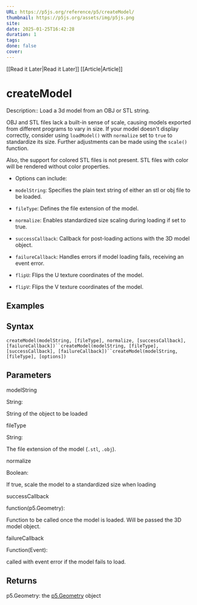 ```yaml
---
URL: https://p5js.org/reference/p5/createModel/
thumbnail: https://p5js.org/assets/img/p5js.png
site: 
date: 2025-01-25T16:42:28
duration: 1
tags: 
done: false
cover: 
---
```

[[Read it Later|Read it Later]] [[Article|Article]] 
# createModel

Description:: Load a 3d model from an OBJ or STL string.

OBJ and STL files lack a built-in sense of scale, causing models exported from different programs to vary in size. If your model doesn't display correctly, consider using `loadModel()` with `normalize` set to `true` to standardize its size. Further adjustments can be made using the `scale()` function.

Also, the support for colored STL files is not present. STL files with color will be rendered without color properties.

-   Options can include:

-   `modelString`: Specifies the plain text string of either an stl or obj file to be loaded.
-   `fileType`: Defines the file extension of the model.
-   `normalize`: Enables standardized size scaling during loading if set to true.
-   `successCallback`: Callback for post-loading actions with the 3D model object.
-   `failureCallback`: Handles errors if model loading fails, receiving an event error.
-   `flipU`: Flips the U texture coordinates of the model.
-   `flipV`: Flips the V texture coordinates of the model.

## Examples

## Syntax

`createModel(modelString, [fileType], normalize, [successCallback], [failureCallback])``createModel(modelString, [fileType], [successCallback], [failureCallback])``createModel(modelString, [fileType], [options])`

## Parameters

modelString

String:

String of the object to be loaded

fileType

String:

The file extension of the model (`.stl`, `.obj`).

normalize

Boolean:

If true, scale the model to a standardized size when loading

successCallback

function(p5.Geometry):

Function to be called once the model is loaded. Will be passed the 3D model object.

failureCallback

Function(Event):

called with event error if the model fails to load.

## Returns

p5.Geometry: the [p5.Geometry](https://p5js.org/reference/p5/createModel/#/p5.Geometry) object

